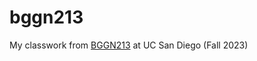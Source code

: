 # bggn213
My classwork from [BGGN213]([url](https://bioboot.github.io/bggn213_F23/schedule/#0)https://bioboot.github.io/bggn213_F23/schedule/#0) at UC San Diego (Fall 2023)
